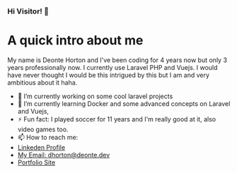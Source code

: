 ### Hi Visitor! 👋
# A quick intro about me
My name is Deonte Horton and I've been coding for 4 years now but only 3 years professionally now. I currently use Laravel PHP and Vuejs. I would have never thought I would be this intrigued by this but I am and very ambitious about it haha.

- 🔭 I’m currently working on some cool laravel projects
- 🌱 I’m currently learning Docker and some advanced concepts on Laravel and Vuejs, 
- ⚡ Fun fact: I played soccer for 11 years and I'm really good at it, also video games too.
- 📫 How to reach me:
- [Linkeden Profile](https://www.linkedin.com/in/deonte-horton/)
- [My Email: dhorton@deonte.dev](mailto:dhorton@deonte.dev)
- [Portfolio Site](https://deonte.dev)
